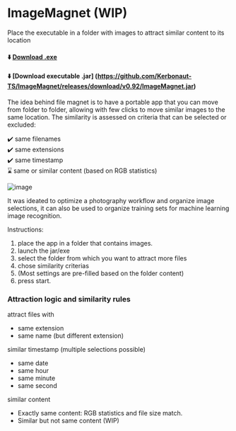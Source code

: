 # ImageMagnet (WIP)
Place the executable in a folder with images to attract similar content to its location

#### ⬇️  [Download .exe](https://github.com/Kerbonaut-TS/ImageMagnet/releases/download/v0.92/ImageMagnet.exe) <br>
#### ⬇️  [Download executable .jar] (https://github.com/Kerbonaut-TS/ImageMagnet/releases/download/v0.92/ImageMagnet.jar)

The idea behind file magnet is to have a portable app that you can move from folder to folder, allowing with few clicks to move similar images to the same location.
The similarity is assessed on criteria that can be selected or excluded: 

✔️ same filenames <br>
✔️ same extensions  <br>
✔️ same timestamp <br>
⌛  same or similar content (based on RGB statistics) <br>


![image](https://github.com/user-attachments/assets/8e815d61-bb9d-4649-b07c-5ca0a517bdbe)


It was ideated to optimize a photography workflow and organize image selections,  it can also be used to organize training sets 
for machine learning image recognition.



Instructions: 

1. place the app in a folder that contains images.
2. launch the jar/exe 
4. select the folder from which you want to attract more files
3. chose similarity criterias 
4. (Most settings are pre-filled based on the folder content) 
5. press start.


### Attraction logic and similarity rules

attract files with 

- same extension
- same name (but different extension)


similar timestamp (multiple selections possible)
- same date 
- same hour 
- same minute
- same second

similar content
- Exactly same content: RGB statistics and file size match. 
- Similar but not same  content (WIP)
